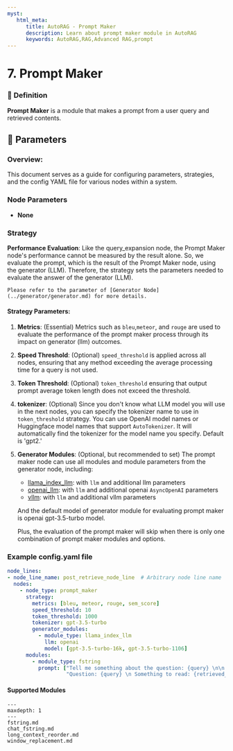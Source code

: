 ```yaml
---
myst:
   html_meta:
      title: AutoRAG - Prompt Maker
      description: Learn about prompt maker module in AutoRAG
      keywords: AutoRAG,RAG,Advanced RAG,prompt
---
```

# 7. Prompt Maker

### 🔎 **Definition**
**Prompt Maker** is a module that makes a prompt from a user query and retrieved contents.

## 🔢 **Parameters**
### **Overview**:
This document serves as a guide for configuring parameters, strategies, and the config YAML file for various nodes within a system.
### **Node Parameters**
- **None**
### **Strategy**
**Performance Evaluation**: Like the query_expansion node, the Prompt Maker node's performance cannot be measured by the result alone.
So, we evaluate the prompt, which is the result of the Prompt Maker node, using the generator (LLM).
Therefore, the strategy sets the parameters needed to evaluate the answer of the generator (LLM).
```{tip}
Please refer to the parameter of [Generator Node](../generator/generator.md) for more details.
```

#### **Strategy Parameters**:

1. **Metrics**: (Essential) Metrics such as `bleu`,`meteor`, and `rouge` are used to evaluate the performance of the
   prompt maker process through its impact on generator (llm) outcomes.
2. **Speed Threshold**: (Optional) `speed_threshold` is applied across all nodes, ensuring that any method exceeding the
   average processing time for a query is not used.
3. **Token Threshold**: (Optional) `token_threshold` ensuring that output prompt average token length does not exceed
   the
   threshold.
4. **tokenizer**: (Optional) Since you don't know what LLM model you will use in the next nodes, you can specify the
   tokenizer name
   to use in `token_threshold` strategy.
   You can use OpenAI model names or Huggingface model names that support `AutoTokenizer`.
   It will automatically find the tokenizer for the model name you specify.
   Default is 'gpt2.'
5. **Generator Modules**: (Optional, but recommended to set) The prompt maker node can use all modules and module
   parameters from the generator node,
   including:
   - [llama_index_llm](../generator/llama_index_llm.md): with `llm` and additional llm parameters
   - [openai_llm](../generator/openai_llm.md): with `llm` and additional openai `AsyncOpenAI` parameters
   - [vllm](../generator/vllm.md): with `llm` and additional vllm parameters

   And the default model of generator module for evaluating prompt maker is openai gpt-3.5-turbo model.

   Plus, the evaluation of the prompt maker will skip when there is only one combination of prompt maker modules and
   options.

### Example config.yaml file
```yaml
node_lines:
- node_line_name: post_retrieve_node_line  # Arbitrary node line name
  nodes:
    - node_type: prompt_maker
      strategy:
        metrics: [bleu, meteor, rouge, sem_score]
        speed_threshold: 10
        token_threshold: 1000
        tokenizer: gpt-3.5-turbo
        generator_modules:
          - module_type: llama_index_llm
            llm: openai
            model: [gpt-3.5-turbo-16k, gpt-3.5-turbo-1106]
      modules:
        - module_type: fstring
          prompt: ["Tell me something about the question: {query} \n\n {retrieved_contents}",
                   "Question: {query} \n Something to read: {retrieved_contents} \n What's your answer?"]
```


#### Supported Modules

```{toctree}
---
maxdepth: 1
---
fstring.md
chat_fstring.md
long_context_reorder.md
window_replacement.md
```

